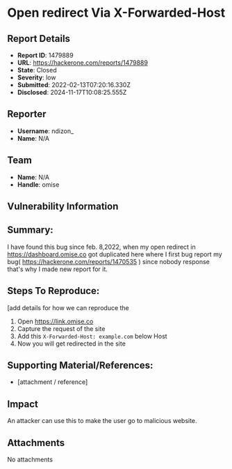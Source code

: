 # Open redirect Via X-Forwarded-Host

## Report Details
- **Report ID**: 1479889
- **URL**: https://hackerone.com/reports/1479889
- **State**: Closed
- **Severity**: low
- **Submitted**: 2022-02-13T07:20:16.330Z
- **Disclosed**: 2024-11-17T10:08:25.555Z

## Reporter
- **Username**: ndizon_
- **Name**: N/A

## Team
- **Name**: N/A
- **Handle**: omise

## Vulnerability Information
## Summary:
I have found this bug since feb. 8,2022, when my open redirect in https://dashboard.omise.co got duplicated
here where I first bug report my bug( https://hackerone.com/reports/1470535 ) since nobody response that's why I made new report for it.

## Steps To Reproduce:
[add details for how we can reproduce the 
  1. Open https://link.omise.co
  2. Capture the request of the site
  3.  Add this `X-Forwarded-Host: example.com` below Host
  4. Now you will get redirected in the site

## Supporting Material/References:


  * [attachment / reference]

## Impact

An attacker can use this to make the user go to malicious website.

## Attachments
No attachments
